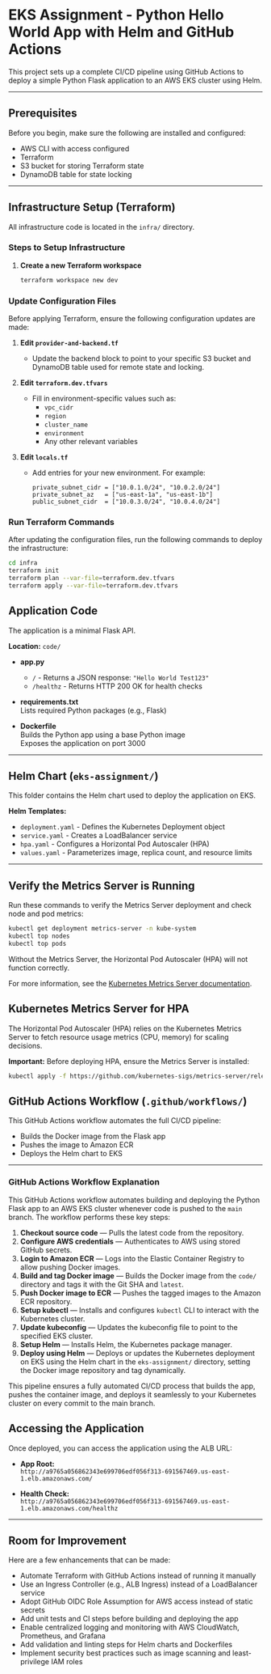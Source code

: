 # EKS Assignment - Python Hello World App with Helm and GitHub Actions

This project sets up a complete CI/CD pipeline using GitHub Actions to deploy a simple Python Flask application to an AWS EKS cluster using Helm.

---

## Prerequisites

Before you begin, make sure the following are installed and configured:

- AWS CLI with access configured
- Terraform
- S3 bucket for storing Terraform state
- DynamoDB table for state locking

---

## Infrastructure Setup (Terraform)

All infrastructure code is located in the `infra/` directory.

### Steps to Setup Infrastructure

1. **Create a new Terraform workspace**

   ```bash
   terraform workspace new dev

### Update Configuration Files

Before applying Terraform, ensure the following configuration updates are made:

1. **Edit `provider-and-backend.tf`**  
   - Update the backend block to point to your specific S3 bucket and DynamoDB table used for remote state and locking.

2. **Edit `terraform.dev.tfvars`**  
   - Fill in environment-specific values such as:
     - `vpc_cidr`
     - `region`
     - `cluster_name`
     - `environment`
     - Any other relevant variables

3. **Edit `locals.tf`**  
   - Add entries for your new environment. For example:
     ```hcl
     private_subnet_cidr = ["10.0.1.0/24", "10.0.2.0/24"]
     private_subnet_az   = ["us-east-1a", "us-east-1b"]
     public_subnet_cidr  = ["10.0.3.0/24", "10.0.4.0/24"]
     ```

### Run Terraform Commands

After updating the configuration files, run the following commands to deploy the infrastructure:

```bash
cd infra
terraform init
terraform plan --var-file=terraform.dev.tfvars
terraform apply --var-file=terraform.dev.tfvars
```

## Application Code

The application is a minimal Flask API.

**Location:** `code/`

- **app.py**  
  - `/` - Returns a JSON response: `"Hello World Test123"`  
  - `/healthz` - Returns HTTP 200 OK for health checks

- **requirements.txt**  
  Lists required Python packages (e.g., Flask)

- **Dockerfile**  
  Builds the Python app using a base Python image  
  Exposes the application on port 3000

---

## Helm Chart (`eks-assignment/`)

This folder contains the Helm chart used to deploy the application on EKS.

**Helm Templates:**

- `deployment.yaml` - Defines the Kubernetes Deployment object  
- `service.yaml` - Creates a LoadBalancer service  
- `hpa.yaml` - Configures a Horizontal Pod Autoscaler (HPA)  
- `values.yaml` - Parameterizes image, replica count, and resource limits

---


## Verify the Metrics Server is Running

Run these commands to verify the Metrics Server deployment and check node and pod metrics:

```bash
kubectl get deployment metrics-server -n kube-system
kubectl top nodes
kubectl top pods
```
Without the Metrics Server, the Horizontal Pod Autoscaler (HPA) will not function correctly.

For more information, see the [Kubernetes Metrics Server documentation](https://github.com/kubernetes-sigs/metrics-server).


## Kubernetes Metrics Server for HPA

The Horizontal Pod Autoscaler (HPA) relies on the Kubernetes Metrics Server to fetch resource usage metrics (CPU, memory) for scaling decisions.

**Important:** Before deploying HPA, ensure the Metrics Server is installed:

```bash
kubectl apply -f https://github.com/kubernetes-sigs/metrics-server/releases/latest/download/components.yaml
```

## GitHub Actions Workflow (`.github/workflows/`)

This GitHub Actions workflow automates the full CI/CD pipeline:

- Builds the Docker image from the Flask app  
- Pushes the image to Amazon ECR  
- Deploys the Helm chart to EKS

---

### GitHub Actions Workflow Explanation

This GitHub Actions workflow automates building and deploying the Python Flask app to an AWS EKS cluster whenever code is pushed to the `main` branch. The workflow performs these key steps:

1. **Checkout source code** — Pulls the latest code from the repository.
2. **Configure AWS credentials** — Authenticates to AWS using stored GitHub secrets.
3. **Login to Amazon ECR** — Logs into the Elastic Container Registry to allow pushing Docker images.
4. **Build and tag Docker image** — Builds the Docker image from the `code/` directory and tags it with the Git SHA and `latest`.
5. **Push Docker image to ECR** — Pushes the tagged images to the Amazon ECR repository.
6. **Setup kubectl** — Installs and configures `kubectl` CLI to interact with the Kubernetes cluster.
7. **Update kubeconfig** — Updates the kubeconfig file to point to the specified EKS cluster.
8. **Setup Helm** — Installs Helm, the Kubernetes package manager.
9. **Deploy using Helm** — Deploys or updates the Kubernetes deployment on EKS using the Helm chart in the `eks-assignment/` directory, setting the Docker image repository and tag dynamically.

This pipeline ensures a fully automated CI/CD process that builds the app, pushes the container image, and deploys it seamlessly to your Kubernetes cluster on every commit to the main branch.



## Accessing the Application

Once deployed, you can access the application using the ALB URL:

- **App Root:**  
  `http://a9765a056862343e699706edf056f313-691567469.us-east-1.elb.amazonaws.com/`

- **Health Check:**  
  `http://a9765a056862343e699706edf056f313-691567469.us-east-1.elb.amazonaws.com/healthz`

---

## Room for Improvement

Here are a few enhancements that can be made:

- Automate Terraform with GitHub Actions instead of running it manually  
- Use an Ingress Controller (e.g., ALB Ingress) instead of a LoadBalancer service  
- Adopt GitHub OIDC Role Assumption for AWS access instead of static secrets  
- Add unit tests and CI steps before building and deploying the app  
- Enable centralized logging and monitoring with AWS CloudWatch, Prometheus, and Grafana  
- Add validation and linting steps for Helm charts and Dockerfiles  
- Implement security best practices such as image scanning and least-privilege IAM roles


